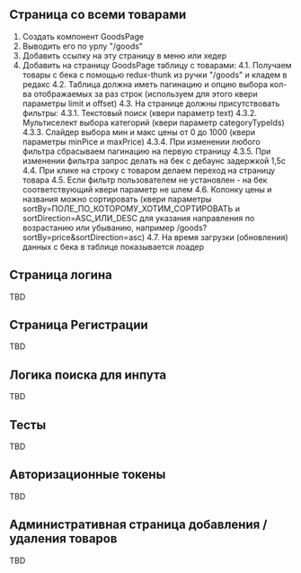 ## Страница со всеми товарами
1. Создать компонент GoodsPage
2. Выводить его по урлу "/goods"
3. Добавить ссылку на эту страницу в меню или хедер
4. Добавить на страницу GoodsPage таблицу с товарами:
    4.1. Получаем товары с бека с помощью redux-thunk из ручки "/goods" и кладем в редакс
    4.2. Таблица должна иметь пагинацию и опцию выбора кол-ва отображаемых за раз строк (используем для этого квери параметры limit и offset)
    4.3. На странице должны присутствовать фильтры:
        4.3.1. Текстовый поиск (квери параметр text)
        4.3.2. Мультиселект выбора категорий (квери параметр categoryTypeIds)
        4.3.3. Слайдер выбора мин и макс цены от 0 до 1000  (квери параметры  minPice и maxPrice)
        4.3.4. При изменении любого фильтра сбрасываем пагинацию на первую страницу
        4.3.5. При изменении фильтра запрос делать на бек с дебаунс задержкой 1,5с
    4.4. При клике на строку с товаром делаем переход на страницу товара
    4.5. Если фильтр пользователем не установлен - на бек соответствующий квери параметр не шлем
    4.6. Колонку цены и названия можно сортировать (квери параметры sortBy=ПОЛЕ_ПО_КОТОРОМУ_ХОТИМ_СОРТИРОВАТЬ и sortDirection=ASC_ИЛИ_DESC для указания направления по возрастанию или убыванию, например /goods?sortBy=price&sortDirection=asc)
    4.7. На время загрузки (обновления) данных с бека в таблице показывается лоадер

## Страница логина
TBD

## Страница Регистрации
TBD

## Логика поиска для инпута
TBD

## Тесты
TBD

## Авторизационные токены
TBD

## Административная страница добавления / удаления товаров
TBD
